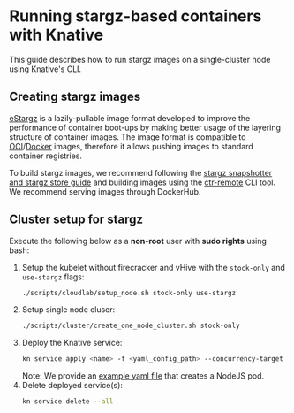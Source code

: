# Running stargz-based containers with Knative

This guide describes how to run stargz images on a single-cluster node using Knative's CLI.

## Creating stargz images
[eStargz](https://github.com/containerd/stargz-snapshotter/tree/cmd/v0.12.1) is a lazily-pullable image format developed to improve the performance of container boot-ups by making better usage of the layering structure of container images. The image format is compatible to [OCI](https://github.com/opencontainers/image-spec/)/[Docker](https://github.com/moby/moby/blob/master/image/spec/v1.2.md) images, therefore it allows pushing images to standard container registries.

To build stargz images, we recommend following the [stargz snapshotter and stargz store guide](https://github.com/containerd/stargz-snapshotter/blob/cmd/v0.12.1/docs/INSTALL.md) and building images using the [ctr-remote](https://github.com/containerd/stargz-snapshotter/tree/cmd/v0.12.1#creating-estargz-images-using-ctr-remote) CLI tool. We recommend serving images through DockerHub.

## Cluster setup for stargz
Execute the following below as a **non-root** user with **sudo rights** using bash:
1. Setup the kubelet without firecracker and vHive with the `stock-only` and `use-stargz` flags:
    ```bash
    ./scripts/cloudlab/setup_node.sh stock-only use-stargz
    ```
2. Setup single node cluser:
    ```bash
    ./scripts/cluster/create_one_node_cluster.sh stock-only
    ```
3. Deploy the Knative service:
    ```bash
    kn service apply <name> -f <yaml_config_path> --concurrency-target 1
    ```
    Note: We provide an [example yaml file](../../configs/knative_workloads/stargz-node.yaml) that creates a NodeJS pod.
4. Delete deployed service(s):
    ```bash
    kn service delete --all
    ```
